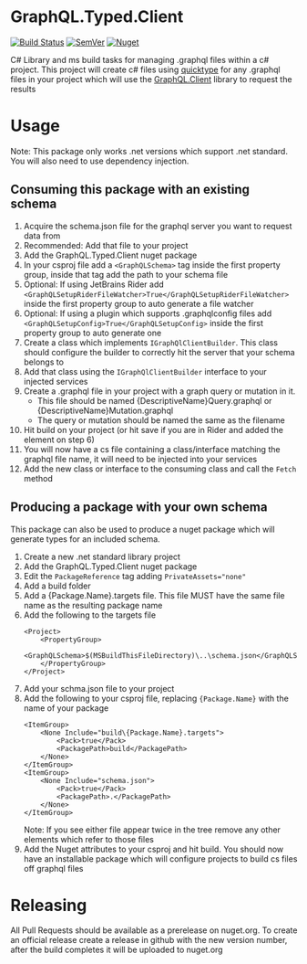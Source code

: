 # GraphQL.Typed.Client
[![Build Status](https://dev.azure.com/fishandrichardson-oss/GraphQL.Typed.Client/_apis/build/status/FishandRichardsonPC.GraphQL.Typed.Client?branchName=master)](https://dev.azure.com/fishandrichardson-oss/GraphQL.Typed.Client/_build/latest?definitionId=1&branchName=master)
[![SemVer](https://img.shields.io/nuget/v/GraphQL.Typed.Client.svg)](https://semver.org)
[![Nuget](https://img.shields.io/nuget/dt/GraphQL.Typed.Client.svg)](https://www.nuget.org/packages/GraphQL.Typed.Client)


C# Library and ms build tasks for managing .graphql files within a c# project. This project will create c# files using
[quicktype](https://quicktype.io/) for any .graphql files in your project which will use the
[GraphQL.Client](https://github.com/graphql-dotnet/graphql-client) library to request the results 

# Usage
Note: This package only works .net versions which support .net standard. You will also need to use dependency injection.

## Consuming this package with an existing schema
1. Acquire the schema.json file for the graphql server you want to request data from
2. Recommended: Add that file to your project
3. Add the GraphQL.Typed.Client nuget package
4. In your csproj file add a `<GraphQLSchema>` tag inside the first property group, inside that tag add the path to your schema file
5. Optional: If using JetBrains Rider add `<GraphQLSetupRiderFileWatcher>True</GraphQLSetupRiderFileWatcher>` inside the first property group to auto generate a file watcher
6. Optional: If using a plugin which supports .graphqlconfig files add `<GraphQLSetupConfig>True</GraphQLSetupConfig>` inside the first property group to auto generate one
7. Create a class which implements `IGraphQlClientBuilder`. This class should configure the builder to correctly hit the server that your schema belongs to
8. Add that class using the `IGraphQlClientBuilder` interface to your injected services
9. Create a .graphql file in your project with a graph query or mutation in it.
    * This file should be named {DescriptiveName}Query.graphql or {DescriptiveName}Mutation.graphql
    * The query or mutation should be named the same as the filename
10. Hit build on your project (or hit save if you are in Rider and added the element on step 6)
11. You will now have a cs file containing a class/interface matching the graphql file name, it will need to be injected into your services
12. Add the new class or interface to the consuming class and call the `Fetch` method

## Producing a package with your own schema
This package can also be used to produce a nuget package which will generate types for an included schema.
1. Create a new .net standard library project
2. Add the GraphQL.Typed.Client nuget package
3. Edit the `PackageReference` tag adding `PrivateAssets="none"`
4. Add a build folder
5. Add a {Package.Name}.targets file. This file MUST have the same file name as the resulting package name
6. Add the following to the targets file
    ```
    <Project>
        <PropertyGroup>
            <GraphQLSchema>$(MSBuildThisFileDirectory)\..\schema.json</GraphQLSchema>
        </PropertyGroup>
    </Project>
    ```
7. Add your schma.json file to your project
8. Add the following to your csproj file, replacing `{Package.Name}` with the name of your package
    ```
    <ItemGroup>
        <None Include="build\{Package.Name}.targets">
            <Pack>true</Pack>
            <PackagePath>build</PackagePath>
        </None>
    </ItemGroup>
    <ItemGroup>
        <None Include="schema.json">
            <Pack>true</Pack>
            <PackagePath>.</PackagePath>
        </None>
    </ItemGroup>
    ```
    Note: If you see either file appear twice in the tree remove any other elements which refer to those files
9. Add the Nuget attributes to your csproj and hit build. You should now have an installable package which will configure projects to build cs files off graphql files

# Releasing
All Pull Requests should be available as a prerelease on nuget.org. To create an official release create a release in github
with the new version number, after the build completes it will be uploaded to nuget.org